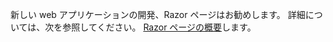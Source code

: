 新しい web アプリケーションの開発、Razor ページはお勧めします。 詳細については、次を参照してください。 [Razor ページの概要](/aspnet/core/tutorials/razor-pages/razor-pages-start)します。